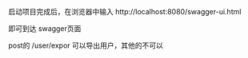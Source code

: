 启动项目完成后，在浏览器中输入 http://localhost:8080/swagger-ui.html

即可到达 swagger页面

post的 /user/expor 可以导出用户，其他的不可以
